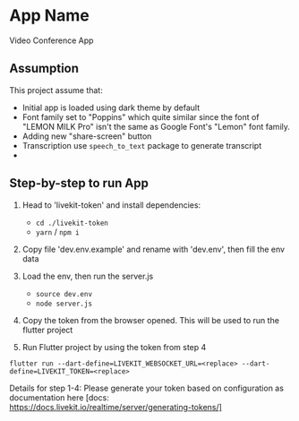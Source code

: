 # App Name

Video Conference App

## Assumption

This project assume that:

- Initial app is loaded using dark theme by default
- Font family set to "Poppins" which quite similar since the font of "LEMON MILK Pro" isn't the same as Google Font's "Lemon" font family. 
- Adding new "share-screen" button
- Transcription use `speech_to_text` package to generate transcript
- 

## Step-by-step to run App

1. Head to 'livekit-token' and install dependencies:
    - `cd ./livekit-token`
    - `yarn` / `npm i`
2. Copy file 'dev.env.example' and rename with 'dev.env', then fill the env data
3. Load the env, then run the server.js
    - `source dev.env`
    - `node server.js`
4. Copy the token from the browser opened. This will be used to run the flutter project

5. Run Flutter project by using the token from step 4
```
flutter run --dart-define=LIVEKIT_WEBSOCKET_URL=<replace> --dart-define=LIVEKIT_TOKEN=<replace>
```

Details for step 1-4:
Please generate your token based on configuration as documentation here 
[docs: https://docs.livekit.io/realtime/server/generating-tokens/]